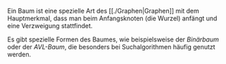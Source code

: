 Ein Baum ist eine spezielle Art des [[./Graphen|Graphen]] mit dem Hauptmerkmal, dass man beim Anfangsknoten (die Wurzel) anfängt und eine Verzweigung stattfindet. 

Es gibt spezielle Formen des Baumes, wie beispielsweise der *Binärbaum* oder der *AVL-Baum*, die besonders bei Suchalgorithmen häufig genutzt werden. 


